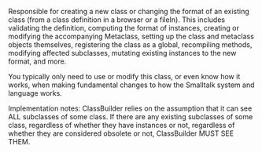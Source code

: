 Responsible for creating a new class or changing the format of an existing class (from a class definition in a browser or a fileIn). This includes validating the definition, computing the format of instances, creating or modifying the accompanying Metaclass, setting up the class and metaclass objects themselves, registering the class as a global, recompiling methods, modifying affected subclasses, mutating existing instances to the new format, and more.

You typically only need to use or modify this class, or even know how it works, when making fundamental changes to how the Smalltalk system and language works.

Implementation notes:
ClassBuilder relies on the assumption that it can see ALL subclasses of some class. If there are any existing subclasses of some class, regardless of whether they have instances or not, regardless of whether they are considered obsolete or not, ClassBuilder MUST SEE THEM.
